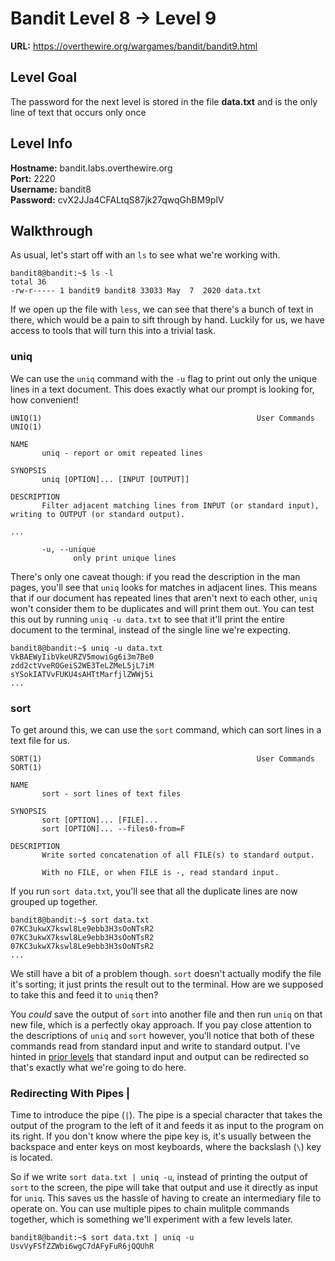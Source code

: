 # Bandit Level 8 -> Level 9
**URL:** https://overthewire.org/wargames/bandit/bandit9.html

## Level Goal
The password for the next level is stored in the file **data.txt** and is the only line of text that occurs only once

## Level Info
**Hostname:** bandit.labs.overthewire.org\
**Port:** 2220\
**Username:** bandit8\
**Password:** cvX2JJa4CFALtqS87jk27qwqGhBM9plV

## Walkthrough
As usual, let's start off with an `ls` to see what we're working with.

```
bandit8@bandit:~$ ls -l
total 36
-rw-r----- 1 bandit9 bandit8 33033 May  7  2020 data.txt
```

If we open up the file with `less`, we can see that there's a bunch of text in there, which would be a pain to sift through by hand. Luckily for us, we have access to tools that will turn this into a trivial task.

### uniq
We can use the `uniq` command with the `-u` flag to print out only the unique lines in a text document. This does exactly what our prompt is looking for, how convenient!

```
UNIQ(1)                                                User Commands                                               UNIQ(1)

NAME
       uniq - report or omit repeated lines

SYNOPSIS
       uniq [OPTION]... [INPUT [OUTPUT]]

DESCRIPTION
       Filter adjacent matching lines from INPUT (or standard input), writing to OUTPUT (or standard output).

...

       -u, --unique
              only print unique lines
```

There's only one caveat though: if you read the description in the man pages, you'll see that `uniq` looks for matches in adjacent lines. This means that if our document has repeated lines that aren't next to each other, `uniq` won't consider them to be duplicates and will print them out. You can test this out by running `uniq -u data.txt` to see that it'll print the entire document to the terminal, instead of the single line we're expecting.

```
bandit8@bandit:~$ uniq -u data.txt
VkBAEWyIibVkeURZV5mowiGg6i3m7Be0
zdd2ctVveROGeiS2WE3TeLZMeL5jL7iM
sYSokIATVvFUKU4sAHTtMarfjlZWWj5i
...
```

### sort
To get around this, we can use the `sort` command, which can sort lines in a text file for us.

```
SORT(1)                                                User Commands                                               SORT(1)

NAME
       sort - sort lines of text files

SYNOPSIS
       sort [OPTION]... [FILE]...
       sort [OPTION]... --files0-from=F

DESCRIPTION
       Write sorted concatenation of all FILE(s) to standard output.

       With no FILE, or when FILE is -, read standard input.
```

If you run `sort data.txt`, you'll see that all the duplicate lines are now grouped up together.

```
bandit8@bandit:~$ sort data.txt
07KC3ukwX7kswl8Le9ebb3H3sOoNTsR2
07KC3ukwX7kswl8Le9ebb3H3sOoNTsR2
07KC3ukwX7kswl8Le9ebb3H3sOoNTsR2
...
```

We still have a bit of a problem though. `sort` doesn't actually modify the file it's sorting; it just prints the result out to the terminal. How are we supposed to take this and feed it to `uniq` then?

You _could_ save the output of `sort` into another file and then run `uniq` on that new file, which is a perfectly okay approach. If you pay close attention to the descriptions of `uniq` and `sort` however, you'll notice that both of these commands read from standard input and write to standard output. I've hinted in [prior levels](../Level-06/README.md#error-redirection) that standard input and output can be redirected so that's exactly what we're going to do here.


### Redirecting With Pipes |
Time to introduce the pipe (`|`). The pipe is a special character that takes the output of the program to the left of it and feeds it as input to the program on its right. If you don't know where the pipe key is, it's usually between the backspace and enter keys on most keyboards, where the backslash (`\`) key is located.

So if we write `sort data.txt | uniq -u`, instead of printing the output of `sort` to the screen, the pipe will take that output and use it directly as input for `uniq`. This saves us the hassle of having to create an intermediary file to operate on. You can use multiple pipes to chain mulitple commands together, which is something we'll experiment with a few levels later.

```
bandit8@bandit:~$ sort data.txt | uniq -u
UsvVyFSfZZWbi6wgC7dAFyFuR6jQQUhR
```
